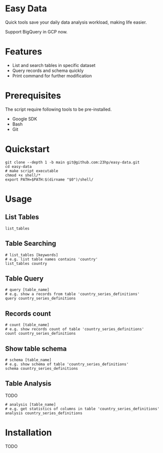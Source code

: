 # Easy Data
Quick tools save your daily data analysis workload, making life easier.

Support BigQuery in GCP now.

# Features
- List and search tables in specific dataset
- Query records and schema quickly
- Print command for further modification

# Prerequisites
The script require following tools to be pre-installed.
- Google SDK
- Bash
- Git

# Quickstart

    git clone --depth 1 -b main git@github.com:23hp/easy-data.git
    cd easy-data
    # make script executable
    chmod +x shell/*
    export PATH=$PATH:$(dirname "$0")/shell/

# Usage

## List Tables

    list_tables

## Table Searching

    # list_tables [keywords] 
    # e.g. list table names contains 'country'
    list_tables country

## Table Query

    # query [table_name]
    # e.g. show a records from table 'country_series_definitions'
    query country_series_definitions

## Records count

    # count [table_name]
    # e.g. show records count of table 'country_series_definitions'
    count country_series_definitions

## Show table schema

    # schema [table_name]
    # e.g. show schema of table 'country_series_definitions'
    schema country_series_definitions

## Table Analysis
TODO

    # analysis [table_name]
    # e.g. get statistics of columns in table 'country_series_definitions'
    analysis country_series_definitions

# Installation
TODO